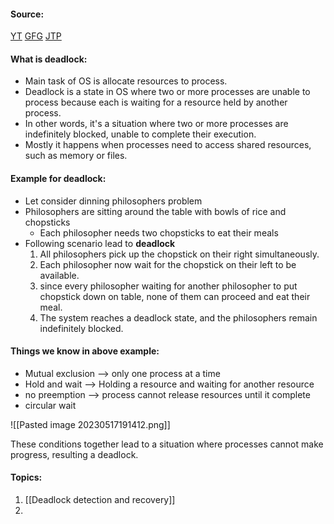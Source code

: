#### Source:
[YT](https://www.youtube.com/watch?v=0u4ZyblK_YY&list=PLXj4XH7LcRfDrdQuJTHIPmKMpa7eYVaPm&index=38)
[GFG](https://www.youtube.com/watch?v=0u4ZyblK_YY&list=PLXj4XH7LcRfDrdQuJTHIPmKMpa7eYVaPm&index=38)
[JTP](https://www.javatpoint.com/os-deadlocks-introduction)

#### What is deadlock:

* Main task of OS is allocate resources to process.
* Deadlock is a state in OS where two or more processes are unable to process because each is waiting for a resource held by another process.
* In other words, it's a situation where two or more processes are indefinitely blocked, unable to complete their execution.
* Mostly it happens when processes need to access shared resources, such as memory or files.

#### Example for deadlock:

* Let consider dinning philosophers problem
* Philosophers are sitting around the table with bowls of rice and chopsticks
	* Each philosopher needs two chopsticks to eat their meals
* Following scenario lead to **deadlock**
	1. All philosophers pick up the chopstick on their right simultaneously.
	2. Each philosopher now wait for the chopstick on their left to be available.
	3. since every philosopher waiting for another philosopher to put chopstick down on table, none of them can proceed and eat their meal.
	4. The system reaches a deadlock state, and the philosophers remain indefinitely blocked.

#### Things we know in above example:

* Mutual exclusion --> only one process at a time
* Hold and wait --> Holding a resource and waiting for another resource
* no preemption --> process cannot release resources until it complete
* circular wait 

![[Pasted image 20230517191412.png]]



These conditions together lead to a situation where processes cannot make progress, resulting a deadlock.

#### Topics:

1. [[Deadlock detection and recovery]]
2. 